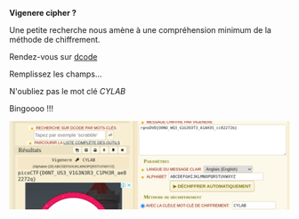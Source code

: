 **Vigenere cipher ?**

Une petite recherche nous amène à une compréhension minimum de la méthode de chiffrement.

Rendez-vous sur [dcode](https://www.dcode.fr/chiffre-vigenere)

Remplissez les champs...

N'oubliez pas le mot clé _CYLAB_

Bingoooo !!!

<img src='cap.png'/>
